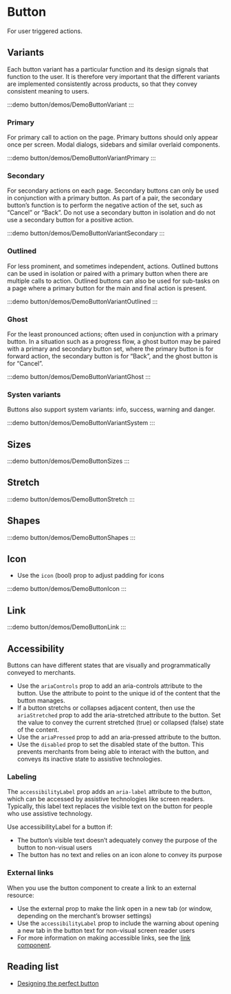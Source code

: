 <script setup>
import DemoButtonStretch from '@/components/button/demos/DemoButtonStretch.vue'
import DemoButtonIcon from '@/components/button/demos/DemoButtonIcon.vue'
import DemoButtonLink from '@/components/button/demos/DemoButtonLink.vue'
import DemoButtonShapes from '@/components/button/demos/DemoButtonShapes.vue'
import DemoButtonSizes from '@/components/button/demos/DemoButtonSizes.vue'
import DemoButtonVariantSystem from '@/components/button/demos/DemoButtonVariantSystem.vue'
import DemoButtonVariantGhost from '@/components/button/demos/DemoButtonVariantGhost.vue'
import DemoButtonVariantOutlined from '@/components/button/demos/DemoButtonVariantOutlined.vue'
import DemoButtonVariantPrimary from '@/components/button/demos/DemoButtonVariantPrimary.vue'
import DemoButtonVariant from '@/components/button/demos/DemoButtonVariant.vue'
import DemoButtonVariantSecondary from '@/components/button/demos/DemoButtonVariantSecondary.vue'
</script>

# Button

For user triggered actions.

## Variants

Each button variant has a particular function and its design signals that function to the user. It is therefore very important that the different variants are implemented consistently across products, so that they convey consistent meaning to users.

:::demo button/demos/DemoButtonVariant
<DemoButtonVariant />
:::

### Primary

For primary call to action on the page. Primary buttons should only appear once per screen. Modal dialogs, sidebars and similar overlaid components.

:::demo button/demos/DemoButtonVariantPrimary
<DemoButtonVariantPrimary />
:::

### Secondary

For secondary actions on each page. Secondary buttons can only be used in conjunction with a primary button. As part of a pair, the secondary button’s function is to perform the negative action of the set, such as “Cancel” or “Back”. Do not use a secondary button in isolation and do not use a secondary button for a positive action.

:::demo button/demos/DemoButtonVariantSecondary
<DemoButtonVariantSecondary />
:::

### Outlined

For less prominent, and sometimes independent, actions. Outlined buttons can be used in isolation or paired with a primary button when there are multiple calls to action. Outlined buttons can also be used for sub-tasks on a page where a primary button for the main and final action is present.

:::demo button/demos/DemoButtonVariantOutlined
<DemoButtonVariantOutlined />
:::

### Ghost

For the least pronounced actions; often used in conjunction with a primary button. In a situation such as a progress flow, a ghost button may be paired with a primary and secondary button set, where the primary button is for forward action, the secondary button is for “Back”, and the ghost button is for “Cancel”.

:::demo button/demos/DemoButtonVariantGhost
<DemoButtonVariantGhost />
:::

### Systen variants

Buttons also support system variants: info, success, warning and danger.

:::demo button/demos/DemoButtonVariantSystem
<DemoButtonVariantSystem />
:::

## Sizes

:::demo button/demos/DemoButtonSizes
<DemoButtonSizes />
:::

## Stretch

:::demo button/demos/DemoButtonStretch
<DemoButtonStretch />
:::

## Shapes

:::demo button/demos/DemoButtonShapes
<DemoButtonShapes />
:::

## Icon

- Use the `icon` (bool) prop to adjust padding for icons

:::demo button/demos/DemoButtonIcon
<DemoButtonIcon />
:::

## Link

<!--@include: ../../ui-vue/composables/use-router-link.short.md-->

:::demo button/demos/DemoButtonLink
<DemoButtonLink />
:::

## Accessibility

Buttons can have different states that are visually and programmatically conveyed to merchants.

- Use the `ariaControls` prop to add an aria-controls attribute to the button. Use the attribute to point to the unique id of the content that the button manages.
- If a button stretchs or collapses adjacent content, then use the `ariaStretched` prop to add the aria-stretched attribute to the button. Set the value to convey the current stretched (true) or collapsed (false) state of the content.
- Use the `ariaPressed` prop to add an aria-pressed attribute to the button.
- Use the `disabled` prop to set the disabled state of the button. This prevents merchants from being able to interact with the button, and conveys its inactive state to assistive technologies.

### Labeling

The `accessibilityLabel` prop adds an `aria-label` attribute to the button, which can be accessed by assistive technologies like screen readers. Typically, this label text replaces the visible text on the button for people who use assistive technology.

Use accessibilityLabel for a button if:

- The button’s visible text doesn’t adequately convey the purpose of the button to non-visual users
- The button has no text and relies on an icon alone to convey its purpose

### External links

When you use the button component to create a link to an external resource:

- Use the external prop to make the link open in a new tab (or window, depending on the merchant’s browser settings)
- Use the `accessibilityLabel` prop to include the warning about opening a new tab in the button text for non-visual screen reader users
- For more information on making accessible links, see the [link component](/components/link/link.html).

## Reading list

- [Designing the perfect button](https://wix-ux.com/designing-the-perfect-button-e77ec1f32ee5)
